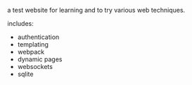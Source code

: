 a test website for learning and to try various web techniques.

includes:
- authentication
- templating
- webpack
- dynamic pages
- websockets
- sqlite
